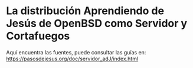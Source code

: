 
La distribución Aprendiendo de Jesús de OpenBSD como Servidor y Cortafuegos
==========================================================================

Aquí encuentra las fuentes, puede consultar las guías en:
	https://pasosdejesus.org/doc/servidor_adJ/index.html

